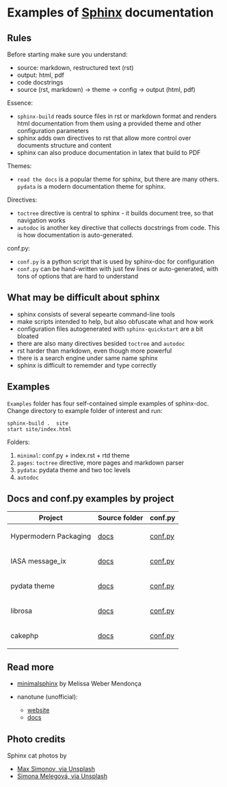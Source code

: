 # Examples of [Sphinx](https://www.sphinx-doc.org/en/master/) documentation

## Rules

Before starting make sure you understand:

- source: markdown, restructured text (rst)
- output: html, pdf
- code docstrings
- source (rst, markdown) -> theme -> config -> output (html, pdf)

Essence:

- `sphinx-build` reads source files in rst or markdown format and renders
  html documentation from them using a provided theme and other configuration
  parameters
- sphinx adds own directives to rst that allow more control over
  documents structure and content
- sphinx can also produce documentation in latex that build to PDF

Themes:

- `read the docs` is a popular theme for sphinx, but there are many others.
  `pydata` is a modern documentation theme for sphinx.

Directives:

- `toctree` directive is central to sphinx - it builds document tree, so that
  navigation works
- `autodoc` is another key directive that collects docstrings from code.
  This is how documentation is auto-generated.

conf.py:

- `conf.py` is a python script that is used by sphinx-doc for configuration
- `conf.py` can be hand-written with just few lines or auto-generated, with tons
  of options that are hard to understand

## What may be difficult about sphinx

- sphinx consists of several sepearte command-line tools
- make scripts intended to help, but also obfuscate what and how work
- configuration files autogenerated with `sphinx-quickstart` are a bit bloated
- there are also many directives besided `toctree` and `autodoc`
- rst harder than markdown, even though more powerful
- there is a search engine under same name sphinx
- sphinx is difficult to rememder and type correctly

## Examples

`Examples` folder has four self-contained simple examples of sphinx-doc.
Change directory to example folder of interest and run:

```console
sphinx-build .  site
start site/index.html
```

Folders:

1. `minimal`: conf.py + index.rst + rtd theme
2. `pages`: `toctree` directive, more pages and markdown parser
3. `pydata`: pydata theme and two toc levels
4. `autodoc`

## Docs and conf.py examples by project

<table>
<thead>
<tr class="header">
<th>Project</th>
<th>Source folder</th>
<th>conf.py</th>
</tr>
</thead>
<tbody>

<tr>
<td><p>Hypermodern Packaging</p></td>
<td><p><a href="https://github.com/cjolowicz/cookiecutter-hypermodern-python/tree/master/%7B%7Bcookiecutter.project_name%7D%7D/docs">docs</a></p></td>
<td><p><a href="https://github.com/cjolowicz/cookiecutter-hypermodern-python/blob/master/%7B%7Bcookiecutter.project_name%7D%7D/docs/conf.py">conf.py</a></p></td>
</tr>

<tr>
<td><p>IASA message_ix</p></td>
<td><p><a href="https://github.com/iiasa/message_ix/tree/master/doc">docs</a></p></td>
<td><p><a href="https://github.com/iiasa/message_ix/blob/master/doc/conf.py">conf.py</a></p></td>
</tr>

<tr>
<td><p>pydata theme</p></td>
<td><p><a href="https://github.com/pandas-dev/pydata-sphinx-theme/blob/master/docs/">docs</a></p></td>
<td><p><a href="https://github.com/pandas-dev/pydata-sphinx-theme/blob/master/docs/conf.py">conf.py</a></p></td>
</tr>

<tr>
<td><p>librosa</p></td>
<td><p><a href="https://github.com/librosa/librosa/blob/main/docs/">docs</a></p></td>
<td><p><a href="https://github.com/librosa/librosa/blob/main/docs/conf.py">conf.py</a></p></td>
</tr>

<tr>
<td><p>cakephp</p></td>
<td><p><a href="https://github.com/jumoyz/cakephp/tree/081454224a415f9b9c8d5892f126612b00fb5146/en">docs</a></p></td>
<td><p><a href="https://github.com/jumoyz/cakephp/blob/081454224a415f9b9c8d5892f126612b00fb5146/en/conf.py">conf.py</a></p></td>
</tr>

</tbody>
</table>

## Read more

- [minimalsphinx](https://github.com/melissawm/minimalsphinx) by Melissa Weber Mendonça

- nanotune (unofficial):
  - [website](https://microsoft.github.io/nanotune/api/index.html)
  - [docs](https://github.com/microsoft/nanotune/tree/docs/docs)

## Photo credits

Sphinx cat photos by

- [Max Simonov, via Unsplash](https://unsplash.com/photos/fU4YA9w5taw)
- [Simona Melegová, via Unsplash](https://unsplash.com/photos/wIZVx0dz3Ok)
